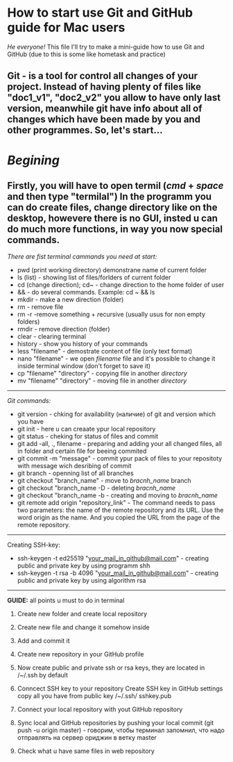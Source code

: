 # How to start use Git and GitHub guide for Mac users
*He everyone!*
This file I'll try to make a mini-guide how to use Git and GitHub (due to this is some like hometask and practice)


Git - is a tool for control all changes of your project. Instead of having plenty of files like "doc1_v1", "doc2_v2" you allow to have only last version, meanwhile git have info about all of changes which have been made by you and other programmes. So, let's start...
---
# ***Begining***
Firstly, you will have to open termil (*cmd* + *space* and then type "termilal")
In the programm you can do create files, change directory like on the desktop, howevere there is no GUI, insted u can do much more functions, in way you now special commands.
---
_*There are fist terminal cammands you need at start:*_
* pwd (print working directory) demonstrane name of current folder
* ls (list) - showing list of files/forlders of current folder
* cd (change direction); cd~ - change direction to the home folder of user
* && - do several commands. Example: cd ~ && ls
* mkdir - make a new direction (folder)
* rm - remove file
* rm -r -remove something + *r*ecursive (usually usus for non empty folders)
* rmdir - remove direction (folder)
* clear - clearing terminal
* history - show you history of your commands
* less "filename" - demostrate content of  file (only text format)
* nano "filename" - we open *filename* file and it's possible to change it inside terminal window (don't forget to save it)
* cp "filename" "directory" - copying file in another *directory*
* mv "filename" "directory" - moving file in another *directory*
---
_*Git commands:*_
- git version - chking for availability (наличие) of git and version which you have
- git init - here u can creaate ypur local repository
- git status - cheking for status of files and commit
- git add -all, ., filename - preparing and adding your  all changed files, all in folder and certain file for beeing commited
- git commit -m "message" - commit ypur pack of files to your repositoty with message wich desribing of commit
- git branch - openning list of all branches
- git checkout "branch_name" - move to *bracnh_name* branch
- git checkout "branch_name -D - deleting *bracnh_name* 
- git checkout "branch_name -b - creating and moving to *bracnh_name*
- git remote add origin "repository_link" - The command needs to pass two parameters: the name of the remote repository and its URL. Use the word origin as the name. And you copied the URL from the page of the remote repository.
---
Creating SSH-key:
* ssh-keygen -t ed25519 "your_mail_in_github@mail.com" - creating public and private key by using programm shh
* ssh-keygen -t rsa -b 4096 "your_mail_in_github@mail.com" - creating public and private key by using algorithm rsa
---
**GUIDE:**
all points u must to do in terminal
1. Create new folder and create local repository
2. Create new file and change it somehow inside
3. Add and commit it
4. Create new repository in your GitHub profile
5. Now create public and private ssh or rsa keys, they are located in /~/.ssh by default
6. Conncect SSH key to your repository 
    Create SSH key in GitHub settings
    copy all you have from public key /~/.ssh/ sshkey.pub

6. Connect your local repository with yout GitHub repository
7. Sync local and GitHub repositories by pushing your local commit (git push -u origin master) -  говорим, чтобы терминал запомнил, что надо отправлять на сервер ориджин в ветку master  
8. Check what u have same files in web repository
